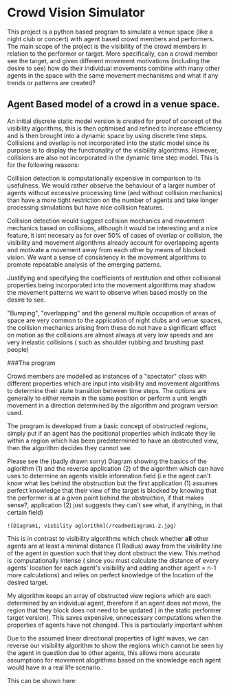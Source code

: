 # Crowd Vision Simulator
This project is a python based program to simulate a venue space (like a night club or concert) with agent based crowd members and performers. The main scope of the project is the visibility of the crowd members in relation to the performer or target. More specifically, can a crowd member see the target, and given different movement motivations (including the desire to see) how do their individual movements combine with many other agents in the space with the same movement mechanisms and what if any trends or patterns are created?


## Agent Based model of a crowd in a venue space.

An initial discrete static model version is created for proof of concept of the visibility algorithms, this is then optimised and refined to increase efficiency and is then brought into a dynamic space by using discrete time steps. 
Collisions and overlap is not incorporated into the static model since its purpose is to display the functionality of the visibility algorithms. 
However, collisions are also not incorporated in the dynamic time step model. This is for the following reasons:

Collision detection is computationally expensive in comparison to its usefulness. We would rather observe the behaviour of a larger number of agents without excessive processing time (and without collision mechanics) than have a more tight restriction on the number of agents and take longer processing simulations but have nice collision features. 

Collision detection would suggest collision mechanics and movement mechanics based on collisions, although it would be interesting and a nice feature, it isnt necesary as for over 50% of cases of overlap or collision, the visibility and movement algorithms already account for overlapping agents and motivate a movement away from each other by means of blocked vision. We want a sense of consistency in the movement algorithms to promote repeatable analysis of the emerging patterns.


Justifying and specifying the coefficients of restitution and other collisional properties being incorporated into the movement algorithms may shadow the movement patterns we want to observe when based mostly on the desire to see. 

"Bumping", "overlapping" and the general multiple occupation of areas of space are very common to the application of night clubs and venue spaces, the collision mechanics arising from these do not have a significant effect on motion as the collisions are almost always at very low speeds and are very inelastic collisions ( such as shoulder rubbing and brushing past people) 

###The program


Crowd members are modelled as instances of a "spectator" class with different properties which are input into visibility and movement algorithms to determine their state transition between time steps. The options are generally to either remain in the same position or perform a unit length movement in a direction determined by the algorithm and program version used.


The program is developed from a basic concept of obstructed regions, simply put if an agent has the positional properties which indicate they lie within a region which has been predetermined to have an obstrcuted view, then the algorithm decides they cannot see.

Please see the (badly drawn sorry) Diagram showing the basics of the aglorithm (1)  and the reverse application (2) of the algorithm which can have uses to determine an agents visible information field (i.e the agent can't know what lies behind the obstruction but the first application (1) assumes perfect knowledge that their view of the target is blocked by knowing that the performer is at a given point behind the obstruction, if that makes sense?, application (2) just suggests they can't see what, if anything, in that certain field) 


    ![Diagram1, visbility aglorithm](/readmediagram1-2.jpg)





This is in contrast to visibility algorithms which check whether **all** other agents are at least a minimal distance (1 Radius) away from the visibility line of the agent in question such that they dont obstruct the view. This method is computationally intense ( since you must calculate the distance of every agents' location for each agent's visibility and adding another agent = n-1 more calculations) and relies on perfect knowledge of the location of the desired target. 

My algorithm keeps an array of obstructed view regions which are each determined by an individual agent, therefore if an agent does not move, the region that they block does not need to be updated ( in the static performer target version). This saves expensive, unnecessary computations when the properties of agents have not changed. This is particularly important whhen 


Due to the assumed linear directional properties of light waves, we can reverse our visibility algorithm to show the regions which cannot 
be seen by the agent in question due to other agents, this allows more accurate assumptions for movement alogrithms based on the knowledge each agent would have in a real life scenario. 

This can be shown here: 

